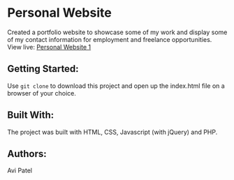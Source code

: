 # Personal Website

Created a portfolio website to showcase some of my work and display some of my contact information for employment and freelance opportunities. View live: [Personal Website 1](https://aviipatell.github.io/Personal-Website-1/)

## Getting Started:

Use `git clone` to download this project and open up the index.html file on a browser of your choice.

## Built With:

The project was built with HTML, CSS, Javascript (with jQuery) and PHP.

## Authors:

Avi Patel
